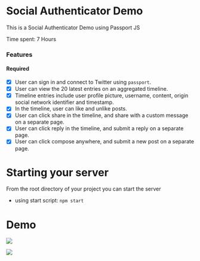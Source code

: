 # Social Authenticator Demo

This is a Social Authenticator Demo using Passport JS

Time spent: 7 Hours

### Features

#### Required

- [x] User can sign in and connect to Twitter using `passport`.
- [x] User can view the 20 latest entries on an aggregated timeline.
- [x] Timeline entries include user profile picture, username, content, origin social network identifier and timestamp.
- [x] In the timeline, user can like and unlike posts.
- [x] User can click share in the timeline, and share with a custom message on a separate page.
- [x] User can click reply in the timeline, and submit a reply on a separate page.
- [x] User can click compose anywhere, and submit a new post on a separate page.

# Starting your server

From the root directory of your project you can start the server

- using start script: `npm start`

# Demo 

![](https://raw.githubusercontent.com/gaurigshankar/socialauthenticator/master/images/socialauthenticator-demo.gif)

![](https://raw.githubusercontent.com/gaurigshankar/socialauthenticator/master/images/socialauthenticator-demo-replyToTweet.gif)
